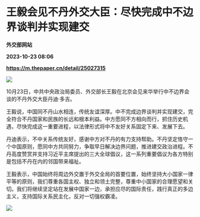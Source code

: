 # 王毅会见不丹外交大臣：尽快完成中不边界谈判并实现建交
**外交部网站**

**2023-10-23 08:06**

**https://m.thepaper.cn/detail/25027315**

![](https://imagecloud.thepaper.cn/thepaper/image/275/241/618.png)

10月23日，中共中央政治局委员、外交部长王毅在北京会见来华举行中不边界会谈的不丹外交大臣丹迪·多吉。

王毅说，中国同不丹山水相连，传统友谊深厚。中不完成边界谈判并实现建交，完全符合不丹国家和民族的长远和根本利益。中方愿同不方相向而行，抓住历史机遇，尽快完成这一重要进程，以法律形式将中不友好关系固定下来、发展下去。

丹迪表示，不中关系传统友好，感谢中方对不丹的有力支持帮助。不丹坚定恪守一个中国原则，愿同中方共同努力，争取早日解决边界问题，推进建交政治进程。不丹高度赞赏并支持习近平主席提出的三大全球倡议，这一系列重要倡议为各方特别是包括不丹在内的邻国带来福祉。

王毅表示，中国始终将周边外交置于外交全局的首要位置，始终坚持大小国家一律平等的原则，我们尊重各国主权、独立和领土完整，尊重中小国家的合理愿望和关切。我们将继续坚定站在发展中国家一边，承担应尽的国际责任，践行真正的多边主义，支持国际关系民主化，反对一切强权霸凌。

![](https://imagecloud.thepaper.cn/thepaper/image/275/241/619.png)